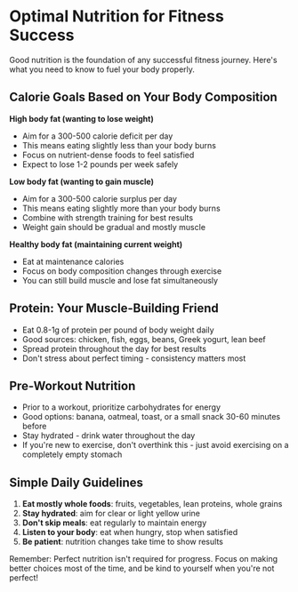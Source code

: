 # Optimal Nutrition for Fitness Success

Good nutrition is the foundation of any successful fitness journey. Here's what you need to know to fuel your body properly.

## Calorie Goals Based on Your Body Composition

**High body fat (wanting to lose weight)**
- Aim for a 300-500 calorie deficit per day
- This means eating slightly less than your body burns
- Focus on nutrient-dense foods to feel satisfied
- Expect to lose 1-2 pounds per week safely

**Low body fat (wanting to gain muscle)**
- Aim for a 300-500 calorie surplus per day
- This means eating slightly more than your body burns
- Combine with strength training for best results
- Weight gain should be gradual and mostly muscle

**Healthy body fat (maintaining current weight)**
- Eat at maintenance calories
- Focus on body composition changes through exercise
- You can still build muscle and lose fat simultaneously

## Protein: Your Muscle-Building Friend

- Eat 0.8-1g of protein per pound of body weight daily
- Good sources: chicken, fish, eggs, beans, Greek yogurt, lean beef
- Spread protein throughout the day for best results
- Don't stress about perfect timing - consistency matters most

## Pre-Workout Nutrition

- Prior to a workout, prioritize carbohydrates for energy
- Good options: banana, oatmeal, toast, or a small snack 30-60 minutes before
- Stay hydrated - drink water throughout the day
- If you're new to exercise, don't overthink this - just avoid exercising on a completely empty stomach

## Simple Daily Guidelines

1. **Eat mostly whole foods**: fruits, vegetables, lean proteins, whole grains
2. **Stay hydrated**: aim for clear or light yellow urine
3. **Don't skip meals**: eat regularly to maintain energy
4. **Listen to your body**: eat when hungry, stop when satisfied
5. **Be patient**: nutrition changes take time to show results

Remember: Perfect nutrition isn't required for progress. Focus on making better choices most of the time, and be kind to yourself when you're not perfect!
